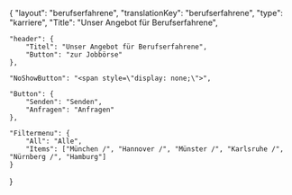 {
	"layout": "berufserfahrene",
    "translationKey": "berufserfahrene",
    "type": "karriere",
    "Title": "Unser Angebot für Berufserfahrene",

    "header": {
        "Titel": "Unser Angebot für Berufserfahrene",
        "Button": "zur Jobbörse"
    },

    "NoShowButton": "<span style=\"display: none;\">",

    "Button": {
        "Senden": "Senden",
        "Anfragen": "Anfragen"
    },

    "Filtermenu": {
        "All": "Alle",
        "Items": ["München /", "Hannover /", "Münster /", "Karlsruhe /", "Nürnberg /", "Hamburg"]
    }

}
